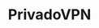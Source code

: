 ---
description: PrivadoVPN is a ZERO-LOG VPN, with crazy fast speeds and P2P support.
  So visit privadovpn.com/ssh and try it out for free.
link: https://privadovpn.com/ssh
shortname: privadovpn.com-ssh
title: PrivadoVPN
---